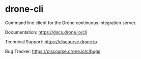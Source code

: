 # drone-cli

Command line client for the Drone continuous integration server.

Documentation:
https://docs.drone.io/cli

Technical Support:
https://discourse.drone.io

Bug Tracker:
https://discourse.drone.io/c/bugs
